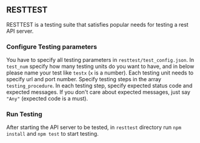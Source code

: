 ## RESTTEST
RESTTEST is a testing suite that satisfies popular needs for testing a rest API server.
### Configure Testing parameters
You have to specify all testing parameters in `resttest/test_config.json`. In `test_num` specify how many testing units do you want to have, and in below please name your test like `testx` (`x` is a number). Each testing unit needs to specify url and port number. Specify testing steps in the array `testing_procedure`. In each testing step, specify expected status code and expected messages. If you don't care about expected messages, just say `"Any"` (expected code is a must).
### Run Testing
After starting the API server to be tested, in `resttest` directory run `npm install` and `npm test` to start testing.
